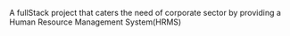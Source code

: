 A fullStack project that caters the need of corporate sector  by providing a Human Resource Management System(HRMS)